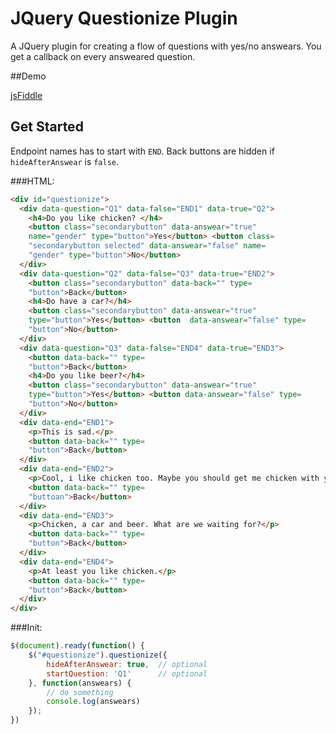 # JQuery Questionize Plugin
A JQuery plugin for creating a flow of questions with yes/no answears. You get a callback on every answeared question.

##Demo

[jsFiddle](https://jsfiddle.net/amkv64ey/2/)


## Get Started

Endpoint names has to start with `END`.
Back buttons are hidden if `hideAfterAnswear` is `false`.

###HTML:

```html
<div id="questionize">
  <div data-question="Q1" data-false="END1" data-true="Q2">
    <h4>Do you like chicken? </h4>
    <button class="secondarybutton" data-answear="true"
    name="gender" type="button">Yes</button> <button class=
    "secondarybutton selected" data-answear="false" name=
    "gender" type="button">No</button>
  </div>
  <div data-question="Q2" data-false="Q3" data-true="END2">
    <button class="secondarybutton" data-back="" type=
    "button">Back</button>
    <h4>Do have a car?</h4>
    <button class="secondarybutton" data-answear="true"
    type="button">Yes</button> <button  data-answear="false" type=
    "button">No</button>
  </div>
  <div data-question="Q3" data-false="END4" data-true="END3">
    <button data-back="" type=
    "button">Back</button>
    <h4>Do you like beer?</h4>
    <button class="secondarybutton" data-answear="true"
    type="button">Yes</button> <button data-answear="false" type=
    "button">No</button>
  </div>
  <div data-end="END1">
    <p>This is sad.</p>
    <button data-back="" type=
    "button">Back</button>
  </div>
  <div data-end="END2">
    <p>Cool, i like chicken too. Maybe you should get me chicken with your car.</p>
    <button data-back="" type=
    "buttoan">Back</button>
  </div>
  <div data-end="END3">
    <p>Chicken, a car and beer. What are we waiting for?</p>
    <button data-back="" type=
    "button">Back</button>
  </div>
  <div data-end="END4">
    <p>At least you like chicken.</p>
    <button data-back="" type=
    "button">Back</button>
  </div>
</div>
```

###Init:
```javascript
$(document).ready(function() {
    $("#questionize").questionize({
        hideAfterAnswear: true,  // optional
        startQuestion: 'Q1' 	 // optional
    }, function(answears) {
    	// do something
        console.log(answears)
    });
})
```